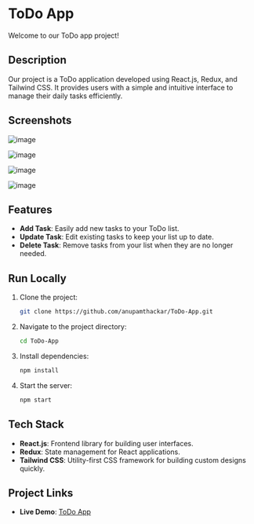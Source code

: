 # ToDo App

Welcome to our ToDo app project!

## Description

Our project is a ToDo application developed using React.js, Redux, and Tailwind CSS. It provides users with a simple and intuitive interface to manage their daily tasks efficiently.

## Screenshots

![image](https://github.com/anupamthackar/ToDo-App/assets/70510089/e857a755-c11b-4a35-bdd7-fe1154c9e33b)

![image](https://github.com/anupamthackar/ToDo-App/assets/70510089/d519a581-d06f-4edb-b3f3-8b0d3f64c86a)

![image](https://github.com/anupamthackar/ToDo-App/assets/70510089/2360c63c-30ad-424a-9416-0e2a16efbf16)

![image](https://github.com/anupamthackar/ToDo-App/assets/70510089/206473bd-dd43-4957-a518-0a12f1955f62)

## Features

- **Add Task**: Easily add new tasks to your ToDo list.
- **Update Task**: Edit existing tasks to keep your list up to date.
- **Delete Task**: Remove tasks from your list when they are no longer needed.

## Run Locally

1. Clone the project:

    ```bash
    git clone https://github.com/anupamthackar/ToDo-App.git
    ```

2. Navigate to the project directory:

    ```bash
    cd ToDo-App
    ```

3. Install dependencies:

    ```bash
    npm install
    ```

4. Start the server:

    ```bash
    npm start
    ```

## Tech Stack

- **React.js**: Frontend library for building user interfaces.
- **Redux**: State management for React applications.
- **Tailwind CSS**: Utility-first CSS framework for building custom designs quickly.

## Project Links

- **Live Demo**: [ToDo App](https://todo-react-app-seven-alpha.vercel.app/)



